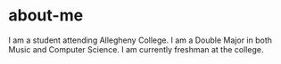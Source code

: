 # about-me
I am a student attending Allegheny College. I am a Double Major in both Music and Computer Science.
I am currently freshman at the college.
